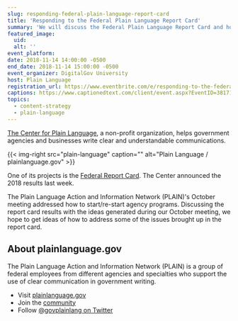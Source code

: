 ```yaml
---
slug: responding-federal-plain-language-report-card
title: 'Responding to the Federal Plain Language Report Card'
summary: 'We will discuss the Federal Plain Language Report Card and how to address the issues the report card brings up&#46;'
featured_image:
  uid:
  alt: ''
event_platform: 
date: 2018-11-14 14:00:00 -0500
end_date: 2018-11-14 15:00:00 -0500
event_organizer: DigitalGov University
host: Plain Language
registration_url: https://www.eventbrite.com/e/responding-to-the-federal-plain-language-report-card-registration-51527002652
captions: https://www.captionedtext.com/client/event.aspx?EventID=3817183&CustomerID=321
topics:
  - content-strategy
  - plain-language
---
```


[The Center for Plain Language](https://centerforplainlanguage.org/), a non-profit organization, helps government agencies and businesses write clear and understandable communications.

{{< img-right src="plain-language" caption="" alt="Plain Language / plainlanguage.gov" >}}

One of its projects is the [Federal Report Card](https://centerforplainlanguage.org/reports/federal-report-card/2018-report-card/). The Center announced the 2018 results last week.

The Plain Language Action and Information Network (PLAIN)'s October meeting addressed how to start/re-start agency programs. Discussing the report card results with the ideas generated during our October meeting, we hope to get ideas of how to address some of the issues brought up in the report card.

## About plainlanguage.gov

The Plain Language Action and Information Network (PLAIN) is a group of federal employees from different agencies and specialties who support the use of clear communication in government writing.

- Visit [plainlanguage.gov](https://www.plainlanguage.gov/)
- Join the [community](https://digital.gov/communities/plain-language/)
- Follow [@govplainlang on Twitter](https://twitter.com/govplainlang)
